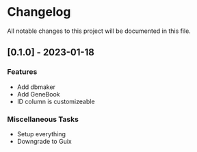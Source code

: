 # Changelog

All notable changes to this project will be documented in this file.

## [0.1.0] - 2023-01-18

### Features

- Add dbmaker
- Add GeneBook
- ID column is customizeable

### Miscellaneous Tasks

- Setup everything
- Downgrade to Guix

<!-- generated by git-cliff -->
